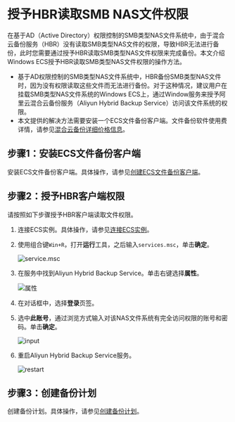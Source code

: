 # 授予HBR读取SMB NAS文件权限

在基于AD（Active Directory）权限控制的SMB类型NAS文件系统中，由于混合云备份服务（HBR）没有读取SMB类型NAS文件的权限，导致HBR无法进行备份，此时您需要通过授予HBR读取SMB类型NAS文件权限来完成备份。本文介绍Windows ECS授予HBR读取SMB类型NAS文件权限的操作方法。

-   基于AD权限控制的SMB类型NAS文件系统中，HBR备份SMB类型NAS文件时，因为没有权限读取这些文件而无法进行备份。对于这种情况，建议用户在挂载SMB类型NAS文件系统的Windows ECS上，通过Window服务来授予阿里云混合云备份服务（Aliyun Hybrid Backup Service）访问该文件系统的权限。
-   本文提供的解决方法需要安装一个ECS文件备份客户端。文件备份软件使用费详情，请参见[混合云备份详细价格信息](https://cn.aliyun.com/price/detail/hbr)。

## 步骤1：安装ECS文件备份客户端

安装ECS文件备份客户端。具体操作，请参见[创建ECS文件备份客户端](t789612.dita#concept_977495/section_wj8_7oh_c66)。

## 步骤2：授予HBR客户端权限

请按照如下步骤授予HBR客户端读取文件权限。

1.  连接ECS实例。具体操作，请参见[连接ECS实例](/cn.zh-CN/实例/连接实例/连接方式概述.md)。

2.  使用组合键`Win+R`，打开**运行**工具，之后输入`services.msc`，单击**确定**。

    ![service.msc](https://static-aliyun-doc.oss-accelerate.aliyuncs.com/assets/img/zh-CN/3263682161/p241015.png)

3.  在服务中找到Aliyun Hybrid Backup Service。单击右键选择**属性**。

    ![属性](https://static-aliyun-doc.oss-accelerate.aliyuncs.com/assets/img/zh-CN/3263682161/p241006.png)

4.  在对话框中，选择**登录**页签。

5.  选中**此账号**，通过浏览方式输入对该NAS文件系统有完全访问权限的账号和密码。单击**确定**。

    ![input](https://static-aliyun-doc.oss-accelerate.aliyuncs.com/assets/img/zh-CN/3263682161/p241008.png)

6.  重启Aliyun Hybrid Backup Service服务。

    ![restart](https://static-aliyun-doc.oss-accelerate.aliyuncs.com/assets/img/zh-CN/3263682161/p241016.png)


## 步骤3：创建备份计划

创建备份计划。具体操作，请参见[创建备份计划](t789612.dita#concept_977495/section_kmh_tmi_ee4)。

